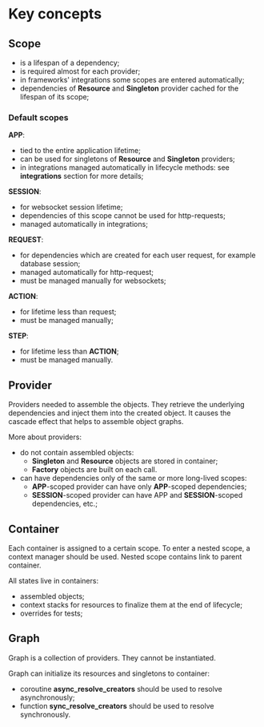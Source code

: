 # Key concepts

## Scope

- is a lifespan of a dependency;
- is required almost for each provider;
- in frameworks' integrations some scopes are entered automatically;
- dependencies of **Resource** and **Singleton** provider cached for the lifespan of its scope;

### Default scopes

**APP**:

   - tied to the entire application lifetime;
   - can be used for singletons of **Resource** and **Singleton** providers;
   - in integrations managed automatically in lifecycle methods: see **integrations** section for more details;

**SESSION**:

   - for websocket session lifetime;
   - dependencies of this scope cannot be used for http-requests;
   - managed automatically in integrations;

**REQUEST**:

   - for dependencies which are created for each user request, for example database session;
   - managed automatically for http-request;
   - must be managed manually for websockets;

**ACTION**:

   - for lifetime less than request;
   - must be managed manually;

**STEP**:

   - for lifetime less than **ACTION**;
   - must be managed manually.

## Provider

Providers needed to assemble the objects.
They retrieve the underlying dependencies and inject them into the created object.
It causes the cascade effect that helps to assemble object graphs.

More about providers:

- do not contain assembled objects:
    - **Singleton** and **Resource** objects are stored in container;
    - **Factory** objects are built on each call.
- can have dependencies only of the same or more long-lived scopes:
    - **APP**-scoped provider can have only **APP**-scoped dependencies;
    - **SESSION**-scoped provider can have APP and **SESSION**-scoped dependencies, etc.;

## Container

Each container is assigned to a certain scope.
To enter a nested scope, a context manager should be used.
Nested scope contains link to parent container.

All states live in containers:

- assembled objects;
- context stacks for resources to finalize them at the end of lifecycle;
- overrides for tests;

## Graph

Graph is a collection of providers. They cannot be instantiated.

Graph can initialize its resources and singletons to container:

- coroutine **async_resolve_creators** should be used to resolve asynchronously;
- function **sync_resolve_creators** should be used to resolve synchronously.
